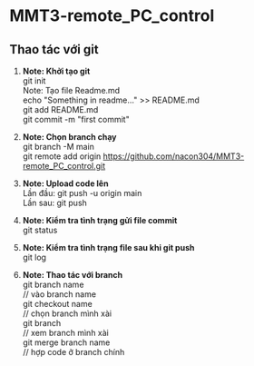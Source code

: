 # MMT3-remote_PC_control

## Thao tác với git   

1. **Note: Khởi tạo git**  
git init  
Note: Tạo file Readme.md  
echo "Something in readme..." >> README.md   
git add README.md  
git commit -m "first commit"  

2. **Note: Chọn branch chạy**  
git branch -M main  
git remote add origin https://github.com/nacon304/MMT3-remote_PC_control.git  

3. **Note: Upload code lên**  
Lần đầu: git push -u origin main  
Lần sau: git push  

4. **Note: Kiểm tra tình trạng gửi file commit**  
git status  

5. **Note: Kiểm tra tình trạng file sau khi git push**  
git log

6. **Note: Thao tác với branch**  
git branch name  
// vào branch name  
git checkout name  
// chọn branch mình xài  
git branch  
// xem branch mình xài  
git merge branch name  
// hợp code ở branch chính  
